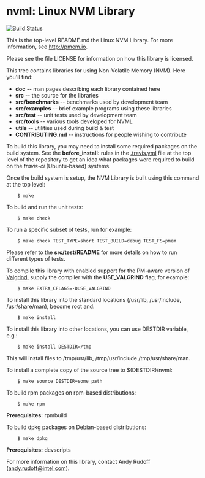nvml: Linux NVM Library
=======================

[![Build Status](https://travis-ci.org/pmem/nvml.svg)](https://travis-ci.org/pmem/nvml)

This is the top-level README.md the Linux NVM Library.
For more information, see http://pmem.io.

Please see the file LICENSE for information on how this library is licensed.

This tree contains libraries for using Non-Volatile Memory (NVM).
Here you'll find:

* **doc** -- man pages describing each library contained here
* **src** -- the source for the libraries
* **src/benchmarks** -- benchmarks used by development team
* **src/examples** -- brief example programs using these libraries
* **src/test** -- unit tests used by development team
* **src/tools** -- various tools developed for NVML
* **utils** -- utilities used during build & test
* **CONTRIBUTING.md** -- instructions for people wishing to contribute

To build this library, you may need to install some required packages on
the build system.  See the **before_install:** rules in the
[.travis.yml](https://github.com/pmem/nvml/blob/master/.travis.yml)
file at the top level of the repository to get an idea what packages
were required to build on the _travis-ci_ (Ubuntu-based) systems.

Once the build system is setup, the NVM Library is built using
this command at the top level:
```
	$ make
```

To build and run the unit tests:
```
	$ make check
```

To run a specific subset of tests, run for example:
```
	$ make check TEST_TYPE=short TEST_BUILD=debug TEST_FS=pmem
```

Please refer to the **src/test/README** for more details on how to
run different types of tests.

To compile this library with enabled support for the PM-aware version
of [Valgrind](https://github.com/pmem/valgrind), supply the compiler
with the **USE_VALGRIND** flag, for example:
```
	$ make EXTRA_CFLAGS=-DUSE_VALGRIND
```

To install this library into the standard locations
(/usr/lib, /usr/include, /usr/share/man), become root and:
```
	$ make install
```

To install this library into other locations, you can use
DESTDIR variable, e.g.:
```
	$ make install DESTDIR=/tmp
```
This will install files to /tmp/usr/lib, /tmp/usr/include /tmp/usr/share/man.

To install a complete copy of the source tree to $(DESTDIR)/nvml:
```
	$ make source DESTDIR=some_path
```

To build rpm packages on rpm-based distributions:
```
	$ make rpm
```
**Prerequisites:** rpmbuild

To build dpkg packages on Debian-based distributions:
```
	$ make dpkg
```
**Prerequisites:** devscripts


For more information on this library,
contact Andy Rudoff (andy.rudoff@intel.com).
